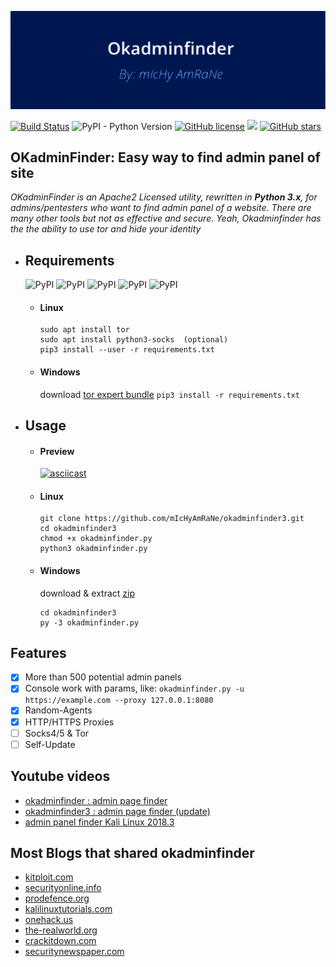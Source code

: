 ![](./LinkFile/okadminfinder3-.svg)

[![Build Status](https://travis-ci.org/mIcHyAmRaNe/okadminfinder3.svg?branch=master)](https://travis-ci.org/mIcHyAmRaNe/okadminfinder3)
![PyPI - Python Version](https://img.shields.io/pypi/pyversions/Django.svg)
[![GitHub license](https://img.shields.io/github/license/mIcHyAmRaNe/okadminfinder3.svg)](https://github.com/mIcHyAmRaNe/okadminfinder3/blob/master/LICENSE)
![](https://img.shields.io/badge/platform-linux%20%7C%20windows%20%7C%20osx-lightgrey.svg)
[![GitHub stars](https://img.shields.io/github/stars/mIcHyAmRaNe/okadminfinder3.svg?style=social)](https://github.com/mIcHyAmRaNe/okadminfinder3/stargazers)

## OKadminFinder: Easy way to find admin panel of site

*OKadminFinder is an Apache2 Licensed utility, rewritten in **Python 3.x**, for admins/pentesters who want to find admin panel of a website. There are many other tools but not as effective and secure. Yeah, Okadminfinder has the the ability to use tor and hide your identity*

* ## Requirements
    ![PyPI](https://img.shields.io/pypi/v/argparse.svg?label=argparse)
    ![PyPI](https://img.shields.io/pypi/v/colorama.svg?label=colorama)
    ![PyPI](https://img.shields.io/pypi/v/httpx.svg?label=httpx)
    ![PyPI](https://img.shields.io/pypi/v/trio.svg?label=trio)
    ![PyPI](https://img.shields.io/pypi/v/tqdm.svg?label=tqdm)
    * #### Linux
       ```
       sudo apt install tor
       sudo apt install python3-socks  (optional)
       pip3 install --user -r requirements.txt
       ```

    * #### Windows
       download [tor expert bundle](https://dist.torproject.org/torbrowser/9.0.9/tor-win32-0.4.2.7.zip)
       `pip3 install -r requirements.txt`

* ## Usage
    * #### Preview
       [![asciicast](https://asciinema.org/a/209959.png)](https://asciinema.org/a/209959)

    * #### Linux
       ```
       git clone https://github.com/mIcHyAmRaNe/okadminfinder3.git
       cd okadminfinder3
       chmod +x okadminfinder.py
       python3 okadminfinder.py
       ```

    * #### Windows
       download & extract [zip](https://github.com/mIcHyAmRaNe/okadminfinder3/archive/master.zip)
       ```
       cd okadminfinder3
       py -3 okadminfinder.py
       ```

## Features
- [x] More than 500 potential admin panels
- [x] Console work with params, like: `okadminfinder.py -u https://example.com --proxy 127.0.0.1:8080`
- [x] Random-Agents
- [x] HTTP/HTTPS Proxies
- [ ] Socks4/5 & Tor
- [ ] Self-Update

## Youtube videos
- [okadminfinder : admin page finder](https://youtu.be/DluCL4aA9UU/)
- [okadminfinder3 : admin page finder (update)](https://youtu.be/iJg4NJT5qkY/)
- [admin panel finder Kali Linux 2018.3](https://youtu.be/kY9KeDqY5QQ)

## Most Blogs that shared okadminfinder
- [kitploit.com](https://www.kitploit.com/2019/04/okadminfinder3-admin-panel-finder-admin.html)
- [securityonline.info](https://securityonline.info/admin-login-page-finder/)
- [prodefence.org](https://www.prodefence.org/okadminfinder3-admin-login-page-finder/)
- [kalilinuxtutorials.com](https://kalilinuxtutorials.com/okadminfinder-admin-panel/)
- [onehack.us](https://onehack.us/t/how-to-find-website-admin-panel-using-okadminfinder-tool-easy-method/64840)
- [the-realworld.org](https://the-realworld.org/okadminfinder-finder-du-panneau-dadministration-finder-admin-page-finder)
- [crackitdown.com](https://www.crackitdown.com/2019/12/find-admin-panel-using-OkadminFinder.html)
- [securitynewspaper.com](https://www.securitynewspaper.com/2020/01/02/find-hidden-admin-page-of-any-website/)
